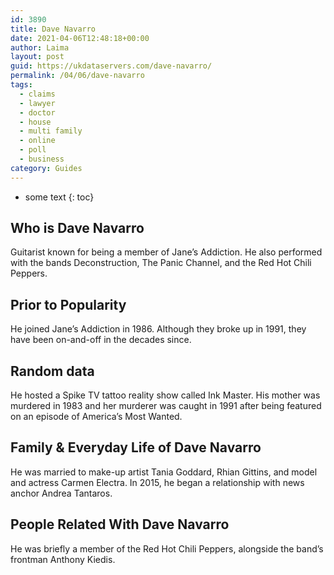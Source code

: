 ```yaml
---
id: 3890
title: Dave Navarro
date: 2021-04-06T12:48:18+00:00
author: Laima
layout: post
guid: https://ukdataservers.com/dave-navarro/
permalink: /04/06/dave-navarro
tags:
  - claims
  - lawyer
  - doctor
  - house
  - multi family
  - online
  - poll
  - business
category: Guides
---
```


* some text
{: toc}


## Who is Dave Navarro
                  
                  
                  
Guitarist known for being a member of Jane&#8217;s Addiction. He also performed with the bands Deconstruction, The Panic Channel, and the Red Hot Chili Peppers.
                  
              
            
              
            
                
                
                
## Prior to Popularity
                  
                  
                  
He joined Jane&#8217;s Addiction in 1986. Although they broke up in 1991, they have been on-and-off in the decades since.
                  
              
            
              
            
                
                
                
## Random data
                  
                  
                  
He hosted a Spike TV tattoo reality show called Ink Master. His mother was murdered in 1983 and her murderer was caught in 1991 after being featured on an episode of America&#8217;s Most Wanted.
                  
              
            
              
            
                
                
                
## Family & Everyday Life of Dave Navarro
                  
                  
                  
He was married to make-up artist Tania Goddard, Rhian Gittins, and model and actress Carmen Electra. In 2015, he began a relationship with news anchor Andrea Tantaros.
                  
              
            
              
            
                
                
                
## People Related With Dave Navarro
                  
                  
                  
He was briefly a member of the Red Hot Chili Peppers, alongside the band&#8217;s frontman Anthony Kiedis.
                  
              
            
              
            
                
              
            
              
              
            
            
              
            
          
          
          